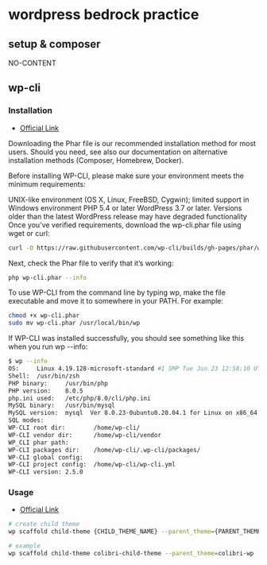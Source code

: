 # wordpress bedrock practice

## setup & composer

NO-CONTENT

## wp-cli

### Installation

- [Official Link](https://wp-cli.org/)

Downloading the Phar file is our recommended installation method for most users. Should you need, see also our documentation on alternative installation methods (Composer, Homebrew, Docker).

Before installing WP-CLI, please make sure your environment meets the minimum requirements:

UNIX-like environment (OS X, Linux, FreeBSD, Cygwin); limited support in Windows environment
PHP 5.4 or later
WordPress 3.7 or later. Versions older than the latest WordPress release may have degraded functionality
Once you’ve verified requirements, download the wp-cli.phar file using wget or curl:

```bash
curl -O https://raw.githubusercontent.com/wp-cli/builds/gh-pages/phar/wp-cli.phar
```

Next, check the Phar file to verify that it’s working:

```bash
php wp-cli.phar --info
```

To use WP-CLI from the command line by typing wp, make the file executable and move it to somewhere in your PATH. For example:

```bash
chmod +x wp-cli.phar
sudo mv wp-cli.phar /usr/local/bin/wp
```

If WP-CLI was installed successfully, you should see something like this when you run wp --info:

```bash
$ wp --info
OS:     Linux 4.19.128-microsoft-standard #1 SMP Tue Jun 23 12:58:10 UTC 2020 x86_64
Shell:  /usr/bin/zsh
PHP binary:     /usr/bin/php
PHP version:    8.0.5
php.ini used:   /etc/php/8.0/cli/php.ini
MySQL binary:   /usr/bin/mysql
MySQL version:  mysql  Ver 8.0.23-0ubuntu0.20.04.1 for Linux on x86_64 ((Ubuntu))
SQL modes:
WP-CLI root dir:        /home/wp-cli/
WP-CLI vendor dir:      /home/wp-cli/vendor
WP_CLI phar path:
WP-CLI packages dir:    /home/wp-cli/.wp-cli/packages/
WP-CLI global config:
WP-CLI project config:  /home/wp-cli/wp-cli.yml
WP-CLI version: 2.5.0
```

### Usage

- [Official Link](https://developer.wordpress.org/cli/commands/)

```bash
# create child theme
wp scaffold child-theme {CHILD_THEME_NAME} --parent_theme={PARENT_THEME_DIR_NAME}

# example
wp scaffold child-theme colibri-child-theme --parent_theme=colibri-wp
```
